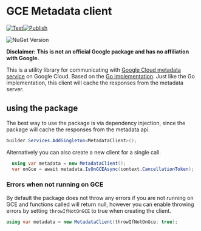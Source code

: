 # GCE Metadata client

[![Test](https://github.com/Q42/Q42.Google.Cloud.Compute.Metadata.V1/actions/workflows/verify-pr.yml/badge.svg)](https://github.com/Q42/Q42.Google.Cloud.Compute.Metadata.V1/actions/workflows/verify-pr.yml)[![Publish](https://github.com/Q42/Q42.Google.Cloud.Compute.Metadata.V1/actions/workflows/publish-nuget.yml/badge.svg)](https://github.com/Q42/Q42.Google.Cloud.Compute.Metadata.V1/actions/workflows/publish-nuget.yml)

![NuGet Version](https://img.shields.io/nuget/v/Q42.Google.Cloud.Compute.Metadata.V1?link=https%3A%2F%2Fwww.nuget.org%2Fpackages%2FQ42.Google.Cloud.Compute.Metadata.V1%2F)

**Disclaimer: This is not an official Google package and has no affiliation with Google.**

This is a utility library for communicating with [Google Cloud metadata service](https://cloud.google.com/compute/docs/metadata/predefined-metadata-keys) on Google Cloud. Based on the [Go implementation](https://pkg.go.dev/cloud.google.com/go/compute/metadata#section-readme). Just like the Go implementation, this client will cache the responses from the metadata server.

## using the package

The best way to use the package is via dependency injection, since the package will cache the responses from the metadata api.

```csharp
builder.Services.AddSingleton<MetadataClient>();  
```

Alternatively you can also create a new client for a single call.

```csharp
  using var metadata = new MetadataClient();
  var onGce = await metadata.IsOnGCEAsync(context.CancellationToken);
```

### Errors when not running on GCE

By default the package does not throw any errors if you are not running on GCE and functions called will return null, however you can enable throwing errors by setting `throwIfNotOnGCE` to true when creating the client.

```csharp
using var metadata = new MetadataClient(throwIfNotOnGce: true);
```
